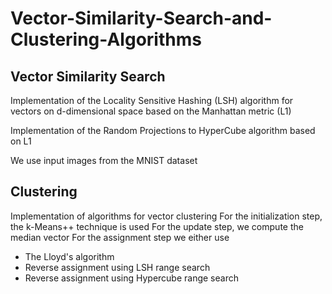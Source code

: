 # Vector-Similarity-Search-and-Clustering-Algorithms

## Vector Similarity Search

Implementation of the Locality Sensitive Hashing (LSH) algorithm for vectors on d-dimensional space based on the Manhattan metric (L1)

Implementation of the Random Projections to HyperCube algorithm based on L1

We use input images from the MNIST dataset

## Clustering

Implementation of algorithms for vector clustering
For the initialization step, the k-Means++ technique is used
For the update step, we compute the median vector
For the assignment step we either use 

- The Lloyd's algorithm
- Reverse assignment using LSH range search
- Reverse assignment using Hypercube range search
